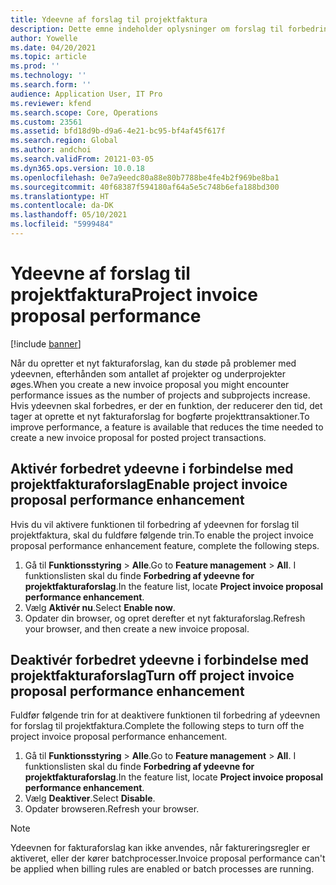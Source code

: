 ```yaml
---
title: Ydeevne af forslag til projektfaktura
description: Dette emne indeholder oplysninger om forslag til forbedring af ydeevne for forslag til projektfakturaer.
author: Yowelle
ms.date: 04/20/2021
ms.topic: article
ms.prod: ''
ms.technology: ''
ms.search.form: ''
audience: Application User, IT Pro
ms.reviewer: kfend
ms.search.scope: Core, Operations
ms.custom: 23561
ms.assetid: bfd18d9b-d9a6-4e21-bc95-bf4af45f617f
ms.search.region: Global
ms.author: andchoi
ms.search.validFrom: 20121-03-05
ms.dyn365.ops.version: 10.0.18
ms.openlocfilehash: 0e7a9eedc80a88e80b7788be4fe4b2f969be8ba1
ms.sourcegitcommit: 40f68387f594180af64a5e5c748b6efa188bd300
ms.translationtype: HT
ms.contentlocale: da-DK
ms.lasthandoff: 05/10/2021
ms.locfileid: "5999484"
---
```

# <a name="project-invoice-proposal-performance"></a><span data-ttu-id="53128-103">Ydeevne af forslag til projektfaktura</span><span class="sxs-lookup"><span data-stu-id="53128-103">Project invoice proposal performance</span></span>

[!include [banner](../includes/banner.md)]

<span data-ttu-id="53128-104">Når du opretter et nyt fakturaforslag, kan du støde på problemer med ydeevnen, efterhånden som antallet af projekter og underprojekter øges.</span><span class="sxs-lookup"><span data-stu-id="53128-104">When you create a new invoice proposal you might encounter performance issues as the number of projects and subprojects increase.</span></span> <span data-ttu-id="53128-105">Hvis ydeevnen skal forbedres, er der en funktion, der reducerer den tid, det tager at oprette et nyt fakturaforslag for bogførte projekttransaktioner.</span><span class="sxs-lookup"><span data-stu-id="53128-105">To improve performance, a feature is available that reduces the time needed to create a new invoice proposal for posted project transactions.</span></span>

## <a name="enable-project-invoice-proposal-performance-enhancement"></a><span data-ttu-id="53128-106">Aktivér forbedret ydeevne i forbindelse med projektfakturaforslag</span><span class="sxs-lookup"><span data-stu-id="53128-106">Enable project invoice proposal performance enhancement</span></span>
<span data-ttu-id="53128-107">Hvis du vil aktivere funktionen til forbedring af ydeevnen for forslag til projektfaktura, skal du fuldføre følgende trin.</span><span class="sxs-lookup"><span data-stu-id="53128-107">To enable the project invoice proposal performance enhancement feature, complete the following steps.</span></span>

1.  <span data-ttu-id="53128-108">Gå til **Funktionsstyring** > **Alle**.</span><span class="sxs-lookup"><span data-stu-id="53128-108">Go to **Feature management** > **All**.</span></span> <span data-ttu-id="53128-109">I funktionslisten skal du finde **Forbedring af ydeevne for projektfakturaforslag**.</span><span class="sxs-lookup"><span data-stu-id="53128-109">In the feature list, locate **Project invoice proposal performance enhancement**.</span></span>
2.  <span data-ttu-id="53128-110">Vælg **Aktivér nu**.</span><span class="sxs-lookup"><span data-stu-id="53128-110">Select **Enable now**.</span></span>
3.  <span data-ttu-id="53128-111">Opdater din browser, og opret derefter et nyt fakturaforslag.</span><span class="sxs-lookup"><span data-stu-id="53128-111">Refresh your browser, and then create a new invoice proposal.</span></span>

## <a name="turn-off-project-invoice-proposal-performance-enhancement"></a><span data-ttu-id="53128-112">Deaktivér forbedret ydeevne i forbindelse med projektfakturaforslag</span><span class="sxs-lookup"><span data-stu-id="53128-112">Turn off project invoice proposal performance enhancement</span></span>
<span data-ttu-id="53128-113">Fuldfør følgende trin for at deaktivere funktionen til forbedring af ydeevnen for forslag til projektfaktura.</span><span class="sxs-lookup"><span data-stu-id="53128-113">Complete the following steps to turn off the project invoice proposal performance enhancement.</span></span>

1.  <span data-ttu-id="53128-114">Gå til **Funktionsstyring** > **Alle**.</span><span class="sxs-lookup"><span data-stu-id="53128-114">Go to **Feature management** > **All**.</span></span> <span data-ttu-id="53128-115">I funktionslisten skal du finde **Forbedring af ydeevne for projektfakturaforslag**.</span><span class="sxs-lookup"><span data-stu-id="53128-115">In the feature list, locate **Project invoice proposal performance enhancement**.</span></span>
2.  <span data-ttu-id="53128-116">Vælg **Deaktiver**.</span><span class="sxs-lookup"><span data-stu-id="53128-116">Select **Disable**.</span></span>
3.  <span data-ttu-id="53128-117">Opdater browseren.</span><span class="sxs-lookup"><span data-stu-id="53128-117">Refresh your browser.</span></span>

> [!NOTE]
> <span data-ttu-id="53128-118">Ydeevnen for fakturaforslag kan ikke anvendes, når faktureringsregler er aktiveret, eller der kører batchprocesser.</span><span class="sxs-lookup"><span data-stu-id="53128-118">Invoice proposal performance can't be applied when billing rules are enabled or batch processes are running.</span></span>
